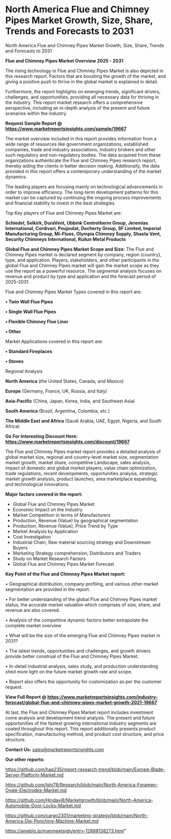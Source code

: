 # North America Flue and Chimney Pipes Market Growth, Size, Share, Trends and Forecasts to 2031
North America Flue and Chimney Pipes Market Growth, Size, Share, Trends and Forecasts to 2031

<Strong> Flue and Chimney Pipes Market Overview 2025 - 2031</strong>

The rising technology in Flue and Chimney Pipes Market is also depicted in this research report. Factors that are boosting the growth of the market, and giving a positive push to thrive in the global market is explained in detail.

Furthermore, the report highlights on emerging trends, significant drivers, challenges, and opportunities, providing all necessary data for thriving in the industry. This report market research offers a comprehensive perspective, including an in-depth analysis of the present and future scenarios within the industry.

<strong>Request Sample Report @ <a href=https://www.marketreportsinsights.com/sample/19667>https://www.marketreportsinsights.com/sample/19667</a></strong>

The market overview included in this report provides information from a wide range of resources like government organizations, established companies, trade and industry associations, industry brokers and other such regulatory and non-regulatory bodies. The data acquired from these organizations authenticate the Flue and Chimney Pipes research report, thereby aiding the clients in better decision making. Additionally, the data provided in this report offers a contemporary understanding of the market dynamics.

The leading players are focusing mainly on technological advancements in order to improve efficiency. The long-term development patterns for this market can be captured by continuing the ongoing process improvements and financial stability to invest in the best strategies.

Top Key players of Flue and Chimney Pipes Market are:

<strong>Schiedel, Selkirk, DuraVent, Ubbink Centrotherm Group, Jeremias International, Cordivari, Poujoulat, Docherty Group, SF Limited, Imperial Manufacturing Group, Mi-Flues, Olympia Chimney Supply, Shasta Vent, Security Chimneys International, Ruilun Metal Products</strong>

<strong><b>Global Flue and Chimney Pipes Market Scope and Size:</b></strong>
The Flue and Chimney Pipes market is declared segment by company, region (country), type, and application. Players, stakeholders, and other participants in the global Flue and Chimney Pipes market will gain the market scope as they use the report as a powerful resource. The segmental analysis focuses on revenue and product by type and application and the forecast period of 2025-2031.

Flue and Chimney Pipes Market Types covered in this report are:

<strong>• Twin Wall Flue Pipes

• Single Wall Flue Pipes

• Flexible Chimney Flue Liner

• Other</strong>

Market Applications covered in this report are:

<strong>• Standard Fireplaces

• Stoves</strong> 

Regional Analysis

<strong>North America</strong> (the United States, Canada, and Mexico)

<strong>Europe</strong> (Germany, France, UK, Russia, and Italy)

<strong>Asia-Pacific</strong> (China, Japan, Korea, India, and Southeast Asia)

<strong>South America</strong> (Brazil, Argentina, Colombia, etc.)

<strong>The Middle East and Africa</strong> (Saudi Arabia, UAE, Egypt, Nigeria, and South Africa)

<strong>Go For Interesting Discount Here: <a href=https://www.marketreportsinsights.com/discount/19667>https://www.marketreportsinsights.com/discount/19667</a></strong>

The Flue and Chimney Pipes market report provides a detailed analysis of global market size, regional and country-level market size, segmentation market growth, market share, competitive Landscape, sales analysis, impact of domestic and global market players, value chain optimization, trade regulations, recent developments, opportunities analysis, strategic market growth analysis, product launches, area marketplace expanding, and technological innovations.

<strong><b>Major factors covered in the report:</b></strong>
<ul>
  <li>Global Flue and Chimney Pipes Market </li>
  <li>Economic Impact on the Industry</li>
  <li>Market Competition in terms of Manufacturers</li>
  <li>Production, Revenue (Value) by geographical segmentation</li>
  <li>Production, Revenue (Value), Price Trend by Type</li>
  <li>Market Analysis by Application</li>
  <li>Cost Investigation</li>
  <li>Industrial Chain, Raw material sourcing strategy and Downstream Buyers</li>
  <li>Marketing Strategy comprehension, Distributors and Traders</li>
  <li>Study on Market Research Factors</li>
  <li>Global Flue and Chimney Pipes Market Forecast</li>
</ul>

<strong><b>Key Point of the Flue and Chimney Pipes Market report:</b></strong>

• Geographical distribution, company profiling, and various other market segmentation are provided in the report.

• For better understanding of the global Flue and Chimney Pipes market status, the accurate market valuation which comprises of size, share, and revenue are also covered.

• Analysis of the competitive dynamic factors better extrapolate the complete market overview

• What will be the size of the emerging Flue and Chimney Pipes market in 2031?

• The latest trends, opportunities and challenges, and growth drivers provide better construal of the Flue and Chimney Pipes Market.

• In-detail industrial analysis, sales study, and production understanding shed more light on the future market growth rate and scope.

• Report also offers the opportunity for customization as per the customer request.

<strong><b>View Full Report @ <a href=https://www.marketreportsinsights.com/industry-forecast/global-flue-and-chimney-pipes-market-growth-2021-19667>https://www.marketreportsinsights.com/industry-forecast/global-flue-and-chimney-pipes-market-growth-2021-19667</a></b></strong>


At last, the Flue and Chimney Pipes Market report includes investment come analysis and development trend analysis. The present and future opportunities of the fastest growing international industry segments are coated throughout this report. This report additionally presents product specification, manufacturing method, and product cost structure, and price structure.

<strong>Contact Us:</strong>
sales@marketreportsinsights.com

<strong>Our other reports:</strong>

<a href=https://github.com/haq235/report-research-trend/blob/main/Europe-Blade-Server-Platform-Market.md>https://github.com/haq235/report-research-trend/blob/main/Europe-Blade-Server-Platform-Market.md</a>

<a href=https://github.com/Ishi78/Research/blob/main/North-America-Foramen-Ovale-Electrodes-Market.md>https://github.com/Ishi78/Research/blob/main/North-America-Foramen-Ovale-Electrodes-Market.md</a>

<a href=https://github.com/Hindavi8/Marketgrowth/blob/main/North-America-Automobile-Door-Locks-Market.md>https://github.com/Hindavi8/Marketgrowth/blob/main/North-America-Automobile-Door-Locks-Market.md</a>

<a href=https://github.com/cargo2301/marketing-strategy/blob/main/North-America-Die-Ponching-Machine-Market.md>https://github.com/cargo2301/marketing-strategy/blob/main/North-America-Die-Ponching-Machine-Market.md</a>

<a href=https://ameblo.jp/manmeetsigh/entry-12888138273.html>https://ameblo.jp/manmeetsigh/entry-12888138273.html</a>"
